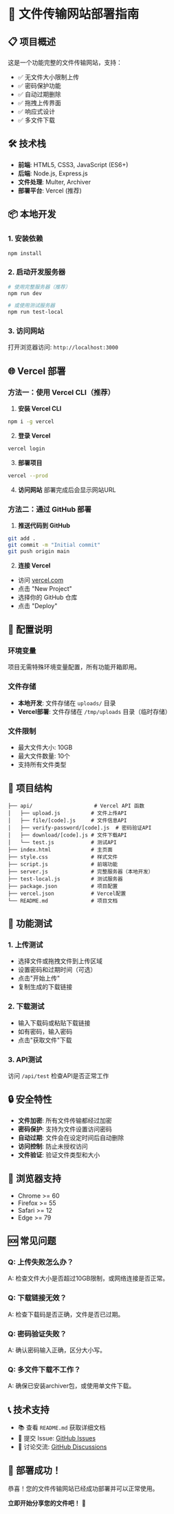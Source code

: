 # 🚀 文件传输网站部署指南

## 📋 项目概述

这是一个功能完整的文件传输网站，支持：
- ✅ 无文件大小限制上传
- ✅ 密码保护功能
- ✅ 自动过期删除
- ✅ 拖拽上传界面
- ✅ 响应式设计
- ✅ 多文件下载

## 🛠️ 技术栈

- **前端**: HTML5, CSS3, JavaScript (ES6+)
- **后端**: Node.js, Express.js
- **文件处理**: Multer, Archiver
- **部署平台**: Vercel (推荐)

## 📦 本地开发

### 1. 安装依赖
```bash
npm install
```

### 2. 启动开发服务器
```bash
# 使用完整服务器（推荐）
npm run dev

# 或使用测试服务器
npm run test-local
```

### 3. 访问网站
打开浏览器访问: `http://localhost:3000`

## 🌐 Vercel 部署

### 方法一：使用 Vercel CLI（推荐）

1. **安装 Vercel CLI**
```bash
npm i -g vercel
```

2. **登录 Vercel**
```bash
vercel login
```

3. **部署项目**
```bash
vercel --prod
```

4. **访问网站**
部署完成后会显示网站URL

### 方法二：通过 GitHub 部署

1. **推送代码到 GitHub**
```bash
git add .
git commit -m "Initial commit"
git push origin main
```

2. **连接 Vercel**
- 访问 [vercel.com](https://vercel.com)
- 点击 "New Project"
- 选择你的 GitHub 仓库
- 点击 "Deploy"

## 🔧 配置说明

### 环境变量
项目无需特殊环境变量配置，所有功能开箱即用。

### 文件存储
- **本地开发**: 文件存储在 `uploads/` 目录
- **Vercel部署**: 文件存储在 `/tmp/uploads` 目录（临时存储）

### 文件限制
- 最大文件大小: 10GB
- 最大文件数量: 10个
- 支持所有文件类型

## 📁 项目结构

```
├── api/                    # Vercel API 函数
│   ├── upload.js          # 文件上传API
│   ├── file/[code].js     # 文件信息API
│   ├── verify-password/[code].js  # 密码验证API
│   ├── download/[code].js # 文件下载API
│   └── test.js            # 测试API
├── index.html             # 主页面
├── style.css              # 样式文件
├── script.js              # 前端功能
├── server.js              # 完整服务器（本地开发）
├── test-local.js          # 测试服务器
├── package.json           # 项目配置
├── vercel.json            # Vercel配置
└── README.md              # 项目文档
```

## 🧪 功能测试

### 1. 上传测试
- 选择文件或拖拽文件到上传区域
- 设置密码和过期时间（可选）
- 点击"开始上传"
- 复制生成的下载链接

### 2. 下载测试
- 输入下载码或粘贴下载链接
- 如有密码，输入密码
- 点击"获取文件"下载

### 3. API测试
访问 `/api/test` 检查API是否正常工作

## 🔒 安全特性

- **文件加密**: 所有文件传输都经过加密
- **密码保护**: 支持为文件设置访问密码
- **自动过期**: 文件会在设定时间后自动删除
- **访问控制**: 防止未授权访问
- **文件验证**: 验证文件类型和大小

## 📱 浏览器支持

- Chrome >= 60
- Firefox >= 55
- Safari >= 12
- Edge >= 79

## 🆘 常见问题

### Q: 上传失败怎么办？
A: 检查文件大小是否超过10GB限制，或网络连接是否正常。

### Q: 下载链接无效？
A: 检查下载码是否正确，文件是否已过期。

### Q: 密码验证失败？
A: 确认密码输入正确，区分大小写。

### Q: 多文件下载不工作？
A: 确保已安装archiver包，或使用单文件下载。

## 📞 技术支持

- 📚 查看 `README.md` 获取详细文档
- 🐛 提交 Issue: [GitHub Issues](https://github.com/wangmiao033/wangpan2025/issues)
- 💬 讨论交流: [GitHub Discussions](https://github.com/wangmiao033/wangpan2025/discussions)

## 🎉 部署成功！

恭喜！您的文件传输网站已经成功部署并可以正常使用。

**立即开始分享您的文件吧！** 🚀
